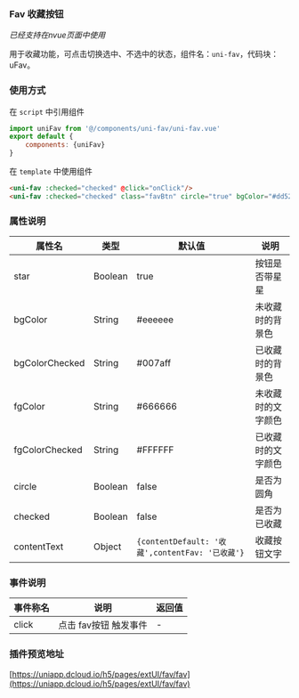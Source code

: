 ### Fav 收藏按钮
*已经支持在nvue页面中使用*

用于收藏功能，可点击切换选中、不选中的状态，组件名：``uni-fav``，代码块： uFav。

### 使用方式

在 ``script`` 中引用组件 

```javascript
import uniFav from '@/components/uni-fav/uni-fav.vue'
export default {
    components: {uniFav}
}
```

在 ``template`` 中使用组件

```html
<uni-fav :checked="checked" @click="onClick"/>
<uni-fav :checked="checked" class="favBtn" circle="true" bgColor="#dd524d" bgColorChecked="#007aff" @click="onClick"/>
```


### 属性说明

|属性名				|类型	|默认值												|说明				|
|---				|----	|---												|---				|
|star				|Boolean|true												|按钮是否带星星		|
|bgColor			|String	|#eeeeee											|未收藏时的背景色	|
|bgColorChecked	|String	|#007aff											|已收藏时的背景色	|
|fgColor			|String	|#666666											|未收藏时的文字颜色	|
|fgColorChecked	|String	|#FFFFFF											|已收藏时的文字颜色	|
|circle				|Boolean|false												|是否为圆角			|
|checked			|Boolean|false												|是否为已收藏		|
|contentText		|Object	|```{contentDefault: '收藏',contentFav: '已收藏'}```|收藏按钮文字		|


### 事件说明

|事件称名	|说明					|返回值	|
|---		|----					|---	|
|click		|点击 fav按钮 触发事件	|-		|

### 插件预览地址

[https://uniapp.dcloud.io/h5/pages/extUI/fav/fav](https://uniapp.dcloud.io/h5/pages/extUI/fav/fav)